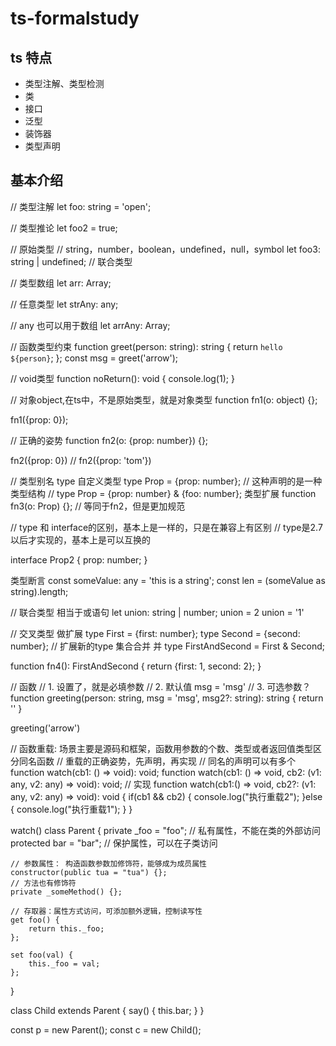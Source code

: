 # ts-formalstudy
## ts  特点
- 类型注解、类型检测
- 类
- 接口
- 泛型
- 装饰器
- 类型声明
## 基本介绍
// 类型注解
let foo: string = 'open';

// 类型推论
let foo2 = true;

// 原始类型
// string，number，boolean，undefined，null，symbol
let foo3: string | undefined;   // 联合类型

// 类型数组
let arr: Array<string>;

// 任意类型
let strAny: any;

// any 也可以用于数组
let arrAny: Array<any>;

// 函数类型约束
function greet(person: string): string {
    return `hello ${person}`;
};
const msg = greet('arrow');

// void类型
function noReturn(): void {
    console.log(1);
}

// 对象object,在ts中，不是原始类型，就是对象类型
function fn1(o: object) {};

fn1({prop: 0});

// 正确的姿势
function fn2(o: {prop: number}) {};

fn2({prop: 0})
// fn2({prop: 'tom'})

// 类型别名 type 自定义类型
type Prop = {prop: number}; // 这种声明的是一种类型结构
// type Prop = {prop: number} & {foo: number}; 类型扩展
function fn3(o: Prop) {};   // 等同于fn2，但是更加规范

// type 和 interface的区别，基本上是一样的，只是在兼容上有区别
// type是2.7以后才实现的，基本上是可以互换的

interface Prop2 {
    prop: number;
}


类型断言
const someValue: any = 'this is a string';
const len = (someValue as string).length;

// 联合类型 相当于或语句
let union: string | number;
union = 2
union = '1'

// 交叉类型 做扩展
type First = {first: number};
type Second = {second: number};
// 扩展新的type  集合合并  并
type FirstAndSecond = First & Second;

function fn4(): FirstAndSecond {
    return {first: 1, second: 2};
}

// 函数
// 1. 设置了，就是必填参数
// 2. 默认值 msg = 'msg'
// 3. 可选参数？
function greeting(person: string, msg = 'msg', msg2?: string): string {
    return ''
}

greeting('arrow')

// 函数重载: 场景主要是源码和框架，函数用参数的个数、类型或者返回值类型区分同名函数
// 重载的正确姿势，先声明，再实现
// 同名的声明可以有多个
function watch(cb1: () => void): void;
function watch(cb1: () => void, cb2: (v1: any, v2: any) => void): void;
// 实现
function watch(cb1:() => void, cb2?: (v1: any, v2: any) => void): void {
    if(cb1 && cb2) {
        console.log("执行重载2");
    }else {
        console.log("执行重载1");
    }
}

watch()
class Parent {
    private _foo = "foo";   // 私有属性，不能在类的外部访问
    protected bar = "bar";  // 保护属性，可以在子类访问

    // 参数属性： 构造函数参数加修饰符，能够成为成员属性
    constructor(public tua = "tua") {};
    // 方法也有修饰符
    private _someMethod() {};

    // 存取器：属性方式访问，可添加额外逻辑，控制读写性
    get foo() {
        return this._foo;
    };

    set foo(val) {
        this._foo = val;
    };
}

class Child extends Parent {
    say() {
        this.bar;
    }
}

const p = new Parent();
const c = new Child();
